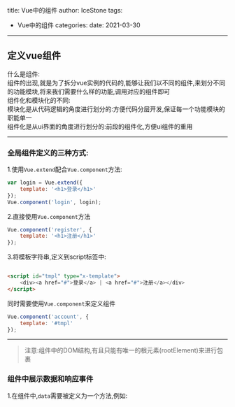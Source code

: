 title: Vue中的组件
author: IceStone 
tags: 
  - Vue中的组件
categories: 
date: 2021-03-30
---
## 定义vue组件

什么是组件:  
组件的出现,就是为了拆分vue实例的代码的,能够让我们以不同的组件,来划分不同的功能模块,将来我们需要什么样的功能,调用对应的组件即可  
组件化和模块化的不同:  
模块化是从代码逻辑的角度进行划分的:方便代码分层开发,保证每一个功能模块的职能单一  
组件化是从ui界面的角度进行划分的:前段的组件化,方便ui组件的重用  

---

### 全局组件定义的三种方式:

1.使用`Vue.extend`配合`Vue.component`方法:

```javascript
var login = Vue.extend({
    template: '<h1>登录</h1>'
});
Vue.component('login', login);
```

2.直接使用`Vue.component`方法

```javascript
Vue.component('register', {
    template: '<h1>注册</h1>'
});
```

3.将模板字符串,定义到script标签中:

```html

<script id="tmpl" type="x-template">
    <div><a href="#">登录</a> | <a href="#">注册</a></div>
</script>
```

同时需要使用`Vue.component`来定义组件

```javascript
Vue.component('account', {
    template: '#tmpl'
});
```

---

> 注意:组件中的DOM结构,有且只能有唯一的根元素(rootElement)来进行包裹

### 组件中展示数据和响应事件

1.在组件中,`data`需要被定义为一个方法,例如:


























